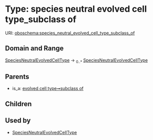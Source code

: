 
# Type: species neutral evolved cell type_subclass of




URI: [oboschema:species_neutral_evolved_cell_type_subclass_of](http://purl.obolibrary.org/oboschema/species_neutral_evolved_cell_type_subclass_of)


## Domain and Range

[SpeciesNeutralEvolvedCellType](SpeciesNeutralEvolvedCellType.md) ->  <sub>0..*</sub> [SpeciesNeutralEvolvedCellType](SpeciesNeutralEvolvedCellType.md)

## Parents

 *  is_a: [evolved cell type➞subclass of](evolved_cell_type_subclass_of.md)

## Children


## Used by

 * [SpeciesNeutralEvolvedCellType](SpeciesNeutralEvolvedCellType.md)
